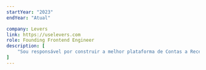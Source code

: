 ```yaml
---
startYear: "2023"
endYear: "Atual"

company: Levers
link: https://uselevers.com
role: Founding Frontend Engineer
description: [
    "Sou responsável por construir a melhor plataforma de Contas a Receber para empresas do Oriente Médio e África do Norte."
]
---
```

